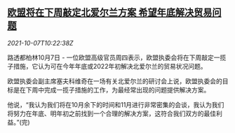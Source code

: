 <!--1633602663000-->
[欧盟将在下周敲定北爱尔兰方案 希望年底解决贸易问题](https://cn.reuters.com/article/eu-north-ireland-trae-1007-idCNKBS2GX0ZA)
------

<div><i>2021-10-07T10:22:38Z</i></div><p>路透都柏林10月7日 - 一位欧盟高级官员周四表示，欧盟执委会将在下周敲定一揽子措施，它认为可在今年年底或2022年初解决北爱尔兰的贸易状况问题。</p><p>欧盟执委会副主席塞夫科维奇在一场有关北爱尔兰的研讨会上说，欧盟执委会的目标是在下周中完成一揽子措施的工作，为最经常出现的问题提供解决方案。</p><p>他说，“我认为我们将在10月余下的时间和11月进行非常密集的会谈，我认为我们将努力在年底、明年初之前找到一个合理的解决方案，这符合我们双方的最佳利益。”(完)</p>
